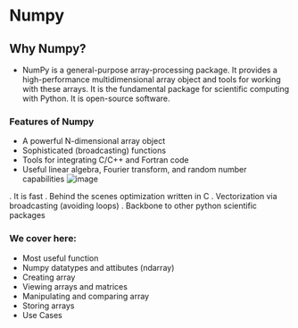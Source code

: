 # Numpy

## Why Numpy?
- NumPy is a general-purpose array-processing package. It provides a high-performance multidimensional array object and tools for working with these arrays. It is the fundamental package for scientific computing with Python. It is open-source software.
### Features of Numpy
- A powerful N-dimensional array object
- Sophisticated (broadcasting) functions
- Tools for integrating C/C++ and Fortran code
- Useful linear algebra, Fourier transform, and random number capabilities
![image](https://github.com/hafeezbabar/MachineLearning-DataScience-BootCamp/assets/55141069/a981db67-bfc3-4933-b43a-09cd09b6792f)

. It is fast
. Behind the scenes optimization written in C
. Vectorization via broadcasting (avoiding loops)
. Backbone to other python scientific packages

### We cover here:
 - Most useful function
 - Numpy datatypes and attibutes (ndarray)
 - Creating array
 - Viewing arrays and matrices
 - Manipulating and comparing array
 - Storing arrays
 - Use Cases
